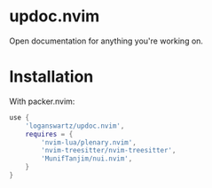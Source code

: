 # updoc.nvim

Open documentation for anything you're working on.

# Installation

With packer.nvim:

```lua
use {
    'loganswartz/updoc.nvim',
    requires = {
        'nvim-lua/plenary.nvim',
        'nvim-treesitter/nvim-treesitter',
        'MunifTanjim/nui.nvim',
    }
}
```
